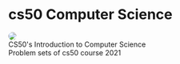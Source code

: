 # cs50 Computer Science
<img src="https://8pic.ir/uploads/22.png" style="border-radius: 8px;">
</br>
CS50's Introduction to Computer Science
</br>
Problem sets of cs50 course 2021
